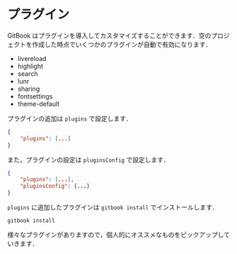 # プラグイン

GitBook はプラグインを導入してカスタマイズすることができます．空のプロジェクトを作成した時点でいくつかのプラグインが自動で有効になります．

- livereload
- highlight
- search
- lunr
- sharing
- fontsettings
- theme-default

プラグインの追加は `plugins` で設定します．

```json
{
    "plugins": [...]
}
```

また，プラグインの設定は `pluginsConfig` で設定します．

```json
{
    "plugins": [...],
    "pluginsConfig": {...}
}
```

`plugins` に追加したプラグインは `gitbook install` でインストールします．

```
gitbook install
```

様々なプラグインがありますので，個人的にオススメなものをピックアップしていきます．